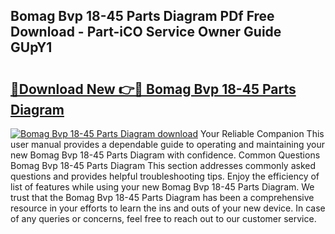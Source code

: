 ## Bomag Bvp 18-45 Parts Diagram PDf Free Download - Part-iCO Service Owner Guide GUpY1

# <h2><a href="http://dft82tw.blite.top/?on=Bomag+Bvp+18-45+Parts+Diagram">🔗Download New 👉🔴 Bomag Bvp 18-45 Parts Diagram</a></h2>

[![Bomag Bvp 18-45 Parts Diagram download](https://i.imgur.com/lujVjoI.png)](http://dft82tw.blite.top/?on=Bomag+Bvp+18-45+Parts+Diagram)
Your Reliable Companion This user manual provides a dependable guide to operating and maintaining your new Bomag Bvp 18-45 Parts Diagram with confidence. Common Questions Bomag Bvp 18-45 Parts Diagram This section addresses commonly asked questions and provides helpful troubleshooting tips. Enjoy the efficiency of list of features while using your new Bomag Bvp 18-45 Parts Diagram. We trust that the Bomag Bvp 18-45 Parts Diagram has been a comprehensive resource in your efforts to learn the ins and outs of your new device. In case of any queries or concerns, feel free to reach out to our customer service.
